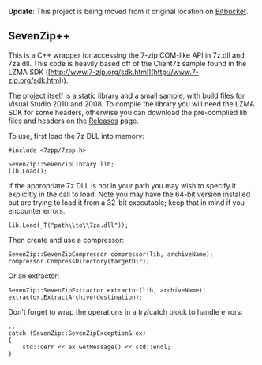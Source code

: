 **Update**: This project is being moved from it original location on [Bitbucket](https://bitbucket.org/cmcnab/sevenzip).

SevenZip++
----------

This is a C++ wrapper for accessing the 7-zip COM-like API in 7z.dll and 7za.dll. This code is heavily based off of the Client7z sample found in the LZMA SDK ([http://www.7-zip.org/sdk.html](http://www.7-zip.org/sdk.html)).

The project itself is a static library and a small sample, with build files for Visual Studio 2010 and 2008.  To compile the library you will need the LZMA SDK for some headers, otherwise you can download the pre-complied lib files and headers on the [Releases](https://github.com/cmcnab/sevenzip/releases) page.

To use, first load the 7z DLL into memory:

	#include <7zpp/7zpp.h>
	
	SevenZip::SevenZipLibrary lib;
	lib.Load();

If the appropriate 7z DLL is not in your path you may wish to specify it explicitly in the call to load.  Note you may have the 64-bit version installed but are trying to load it from a 32-bit executable; keep that in mind if you encounter errors.

	lib.Load(_T("path\\to\\7za.dll"));

Then create and use a compressor:

	SevenZip::SevenZipCompressor compressor(lib, archiveName);
	compressor.CompressDirectory(targetDir);

Or an extractor:

	SevenZip::SevenZipExtractor extractor(lib, archiveName);
	extractor.ExtractArchive(destination);

Don't forget to wrap the operations in a try/catch block to handle errors:

	...
	catch (SevenZip::SevenZipException& ex)
	{
	    std::cerr << ex.GetMessage() << std::endl;
	}
